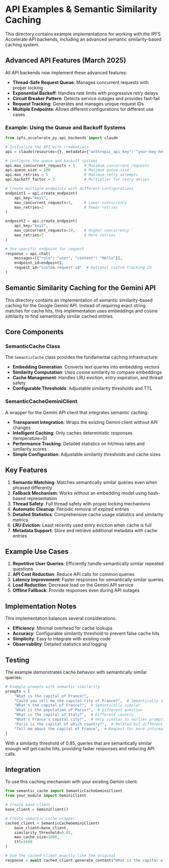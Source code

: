 # API Examples & Semantic Similarity Caching

This directory contains example implementations for working with the IPFS Accelerate API backends, including an advanced semantic similarity-based caching system.

## Advanced API Features (March 2025)

All API backends now implement these advanced features:

- **Thread-Safe Request Queue**: Manages concurrent requests with proper locking
- **Exponential Backoff**: Handles rate limits with progressive retry delays
- **Circuit Breaker Pattern**: Detects service outages and provides fast-fail
- **Request Tracking**: Generates and manages unique request IDs
- **Multiple Endpoints**: Allows different configurations for different use cases

### Example: Using the Queue and Backoff Systems

```python
from ipfs_accelerate_py.api_backends import claude

# Initialize the API with credentials
api = claude(resources={}, metadata={"anthropic_api_key": "your-key-here"})

# Configure the queue and backoff systems
api.max_concurrent_requests = 5    # Maximum concurrent requests
api.queue_size = 100               # Maximum queue size
api.max_retries = 5                # Maximum retry attempts
api.backoff_factor = 2             # Multiplier for retry delays

# Create multiple endpoints with different configurations
endpoint1 = api.create_endpoint(
    api_key="key1",
    max_concurrent_requests=3,     # Lower concurrency
    max_retries=3                  # Fewer retries
)

endpoint2 = api.create_endpoint(
    api_key="key2",
    max_concurrent_requests=10,    # Higher concurrency
    max_retries=7                  # More retries
)

# Use specific endpoint for request
response = api.chat(
    messages=[{"role": "user", "content": "Hello"}],
    endpoint_id=endpoint1,
    request_id="custom-request-id"  # Optional custom tracking ID
)
```

## Semantic Similarity Caching for the Gemini API

This directory contains an implementation of semantic similarity-based caching for the Google Gemini API. Instead of requiring exact string matches for cache hits, this implementation uses embeddings and cosine similarity to find semantically similar cached entries.

## Core Components

### SemanticCache Class

The `SemanticCache` class provides the fundamental caching infrastructure:

- **Embedding Generation**: Converts text queries into embedding vectors
- **Similarity Computation**: Uses cosine similarity to compare embeddings
- **Cache Management**: Handles LRU eviction, entry expiration, and thread safety
- **Configurable Thresholds**: Adjustable similarity thresholds and TTL

### SemanticCacheGeminiClient

A wrapper for the Gemini API client that integrates semantic caching:

- **Transparent Integration**: Wraps the existing Gemini client without API changes
- **Intelligent Caching**: Only caches deterministic responses (temperature=0)
- **Performance Tracking**: Detailed statistics on hit/miss rates and similarity scores
- **Simple Configuration**: Adjustable similarity thresholds and cache sizes

## Key Features

1. **Semantic Matching**: Matches semantically similar queries even when phrased differently
2. **Fallback Mechanism**: Works without an embedding model using hash-based representation
3. **Thread Safety**: Full thread safety with proper locking mechanisms
4. **Automatic Cleanup**: Periodic removal of expired entries
5. **Detailed Statistics**: Comprehensive cache usage statistics and similarity metrics
6. **LRU Eviction**: Least recently used entry eviction when cache is full
7. **Metadata Support**: Store and retrieve additional metadata with cache entries

## Example Use Cases

1. **Repetitive User Queries**: Efficiently handle semantically similar repeated questions
2. **API Cost Reduction**: Reduce API calls for common queries
3. **Latency Improvement**: Faster responses for semantically similar queries
4. **Load Reduction**: Decrease load on the Gemini API service
5. **Offline Fallback**: Provide responses even during API outages

## Implementation Notes

This implementation balances several considerations:

- **Efficiency**: Minimal overhead for cache lookups
- **Accuracy**: Configurable similarity threshold to prevent false cache hits
- **Simplicity**: Easy to integrate with existing code
- **Observability**: Detailed statistics and logging

## Testing

The example demonstrates cache behavior with semantically similar queries:

```python
# Example prompts with semantic similarity
prompts = [
    "What is the capital of France?",
    "Could you tell me the capital city of France?",  # Semantically similar
    "What's the capital of France?",  # Semantically similar
    "What is the population of Paris?",  # Different question
    "What is the capital of Italy?",  # Different country
    "What's France's capital city?",  # Very similar to earlier prompts
    "Paris is the capital of which country?",  # Related but different structure
    "Tell me about the capital of France",  # Request for more information
]
```

With a similarity threshold of 0.85, queries that are semantically similar enough will get cache hits, providing faster responses and reducing API calls.

## Integration

To use this caching mechanism with your existing Gemini client:

```python
from semantic_cache import SemanticCacheGeminiClient
from your_module import GeminiClient

# Create base client
base_client = GeminiClient()

# Create semantic cache wrapper
cached_client = SemanticCacheGeminiClient(
    base_client=base_client,
    similarity_threshold=0.85,
    max_cache_size=1000,
    ttl=3600
)

# Use the cached client exactly like the original
response = await cached_client.generate_content("What is the capital of France?")
```